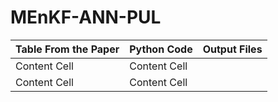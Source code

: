 # MEnKF-ANN-PUL

| Table From the Paper  | Python Code |  Output Files        |
| ------------- | ------------- | ------------- |
| Content Cell  | Content Cell  |               |
| Content Cell  | Content Cell  |               |
